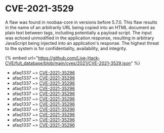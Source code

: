 # CVE-2021-3529

A flaw was found in noobaa-core in versions before 5.7.0. This flaw results in the name of an arbitrarily URL being copied into an HTML document as plain text between tags, including potentially a payload script. The input was echoed unmodified in the application response, resulting in arbitrary JavaScript being injected into an application's response. The highest threat to the system is for confidentiality, availability, and integrity.

{% embed url="https://github.com/Live-Hack-CVE/full_database/blob/main/cves/2021/CVE-2021-3529.json" %}


* afaq1337 ~> [CVE-2021-35296](https://www.alice-snow.ru/2021/database/cve-2021-3529/cve-2021-35296-afaq1337)
* afaq1337 ~> [CVE-2021-35296](https://www.alice-snow.ru/2021/database/cve-2021-3529/cve-2021-35296-afaq1337)
* afaq1337 ~> [CVE-2021-35296](https://www.alice-snow.ru/2021/database/cve-2021-3529/cve-2021-35296-afaq1337)
* afaq1337 ~> [CVE-2021-35296](https://www.alice-snow.ru/2021/database/cve-2021-3529/cve-2021-35296-afaq1337)
* afaq1337 ~> [CVE-2021-35296](https://www.alice-snow.ru/2021/database/cve-2021-3529/cve-2021-35296-afaq1337)
* afaq1337 ~> [CVE-2021-35296](https://www.alice-snow.ru/2021/database/cve-2021-3529/cve-2021-35296-afaq1337)
* afaq1337 ~> [CVE-2021-35296](https://www.alice-snow.ru/2021/database/cve-2021-3529/cve-2021-35296-afaq1337)
* afaq1337 ~> [CVE-2021-35296](https://www.alice-snow.ru/2021/database/cve-2021-3529/cve-2021-35296-afaq1337)
* afaq1337 ~> [CVE-2021-35296](https://www.alice-snow.ru/2021/database/cve-2021-3529/cve-2021-35296-afaq1337)
* afaq1337 ~> [CVE-2021-35296](https://www.alice-snow.ru/2021/database/cve-2021-3529/cve-2021-35296-afaq1337)
* afaq1337 ~> [CVE-2021-35296](https://www.alice-snow.ru/2021/database/cve-2021-3529/cve-2021-35296-afaq1337)